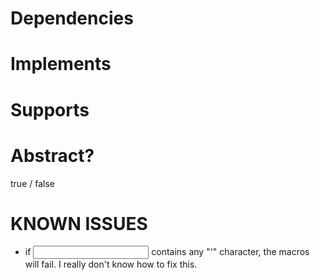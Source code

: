 # Dependencies

# Implements

# Supports

# Abstract?
true / false

# KNOWN ISSUES
- if <input> contains any "'" character, the macros will fail. I really don't know how to fix this.